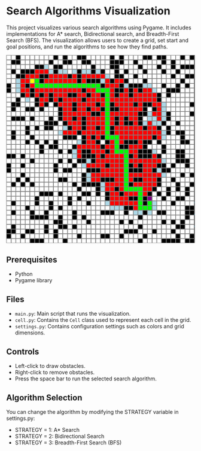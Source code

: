 # Search Algorithms Visualization

This project visualizes various search algorithms using Pygame. It includes implementations for A* search, Bidirectional search, and Breadth-First Search (BFS). The visualization allows users to create a grid, set start and goal positions, and run the algorithms to see how they find paths.

![Search Algorithms Visualization](images/Capture.png)

## Prerequisites

- Python 
- Pygame library

## Files

- `main.py`: Main script that runs the visualization.
- `cell.py`: Contains the `Cell` class used to represent each cell in the grid.
- `settings.py`: Contains configuration settings such as colors and grid dimensions.

## Controls
- Left-click to draw obstacles.
- Right-click to remove obstacles.
- Press the space bar to run the selected search algorithm.

## Algorithm Selection
You can change the algorithm by modifying the STRATEGY variable in settings.py:
- STRATEGY = 1: A* Search
- STRATEGY = 2: Bidirectional Search
- STRATEGY = 3: Breadth-First Search (BFS)
